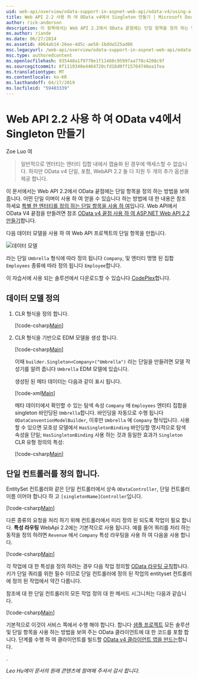 ```yaml
---
uid: web-api/overview/odata-support-in-aspnet-web-api/odata-v4/using-a-singleton-in-an-odata-endpoint-in-web-api-22
title: Web API 2.2 사용 하 여 OData v4에서 Singleton 만들기 | Microsoft Docs
author: rick-anderson
description: 이 항목에서는 Web API 2.2에서 OData 끝점에는 단일 항목을 정의 하는 방법을 보여 줍니다.
ms.author: riande
ms.date: 06/27/2014
ms.assetid: 4064ab14-26ee-4d5c-ae58-1bdda525ad06
msc.legacyurl: /web-api/overview/odata-support-in-aspnet-web-api/odata-v4/using-a-singleton-in-an-odata-endpoint-in-web-api-22
msc.type: authoredcontent
ms.openlocfilehash: 935448a1f9770e1f11460c95997aa778c4208c9f
ms.sourcegitcommit: 0f1119340e4464720cfd16d0ff15764746ea1fea
ms.translationtype: MT
ms.contentlocale: ko-KR
ms.lasthandoff: 04/17/2019
ms.locfileid: "59403339"
---
```

# <a name="create-a-singleton-in-odata-v4-using-web-api-22"></a>Web API 2.2 사용 하 여 OData v4에서 Singleton 만들기

Zoe Luo 여

> 일반적으로 엔터티는 엔터티 집합 내에서 캡슐화 된 경우에 액세스할 수 없습니다. 하지만 OData v4 단일, 포함, WebAPI 2.2 둘 다 지원 두 개의 추가 옵션을 제공 합니다.


이 문서에서는 Web API 2.2에서 OData 끝점에는 단일 항목을 정의 하는 방법을 보여 줍니다. 어떤 단일 이며이 사용 하 여 얻을 수 있습니다 하는 방법에 대 한 내용은 참조 하세요 [특별 한 엔터티를 정의 하는 단일 항목을 사용 하 여](https://blogs.msdn.com/b/odatateam/archive/2014/03/05/use-singleton-to-define-your-special-entity.aspx)입니다. Web API에서 OData V4 끝점을 만들려면 참조 [OData v4 끝점 사용 하 여 ASP.NET Web API 2.2 만들기](create-an-odata-v4-endpoint.md)합니다. 

다음 데이터 모델을 사용 하 여 Web API 프로젝트의 단일 항목을 만듭니다.

![데이터 모델](using-a-singleton-in-an-odata-endpoint-in-web-api-22/_static/image1.png)

라는 단일 `Umbrella` 형식에 따라 정의 됩니다 `Company`, 및 엔터티 명명 된 집합 `Employees` 종류에 따라 정의 됩니다 `Employee`합니다.

이 자습서에 사용 되는 솔루션에서 다운로드할 수 있습니다 [CodePlex](http://aspnet.codeplex.com/sourcecontrol/latest#Samples/WebApi/OData/v4/ODataSingletonSample/)합니다.

## <a name="define-the-data-model"></a>데이터 모델 정의

1. CLR 형식을 정의 합니다.

    [!code-csharp[Main](using-a-singleton-in-an-odata-endpoint-in-web-api-22/samples/sample1.cs)]
2. CLR 형식을 기반으로 EDM 모델을 생성 합니다.

    [!code-csharp[Main](using-a-singleton-in-an-odata-endpoint-in-web-api-22/samples/sample2.cs)]

    이때 `builder.Singleton<Company>("Umbrella")` 라는 단일을 만들려면 모델 작성기를 알려 줍니다 `Umbrella` EDM 모델에 있습니다.

    생성된 된 메타 데이터는 다음과 같이 표시 됩니다.

    [!code-xml[Main](using-a-singleton-in-an-odata-endpoint-in-web-api-22/samples/sample3.xml)]

    메타 데이터에서 확인할 수 있는 탐색 속성 `Company` 에 `Employees` 엔터티 집합을 singleton 바인딩된 `Umbrella`합니다. 바인딩을 자동으로 수행 됩니다 `ODataConventionModelBuilder`, 이후만 `Umbrella` 에 `Company` 형식입니다. 사용할 수 있으면 모호성 모델에서 `HasSingletonBinding` 바인딩할 명시적으로 탐색 속성을 단일; `HasSingletonBinding` 사용 하는 것과 동일한 효과가 `Singleton` CLR 유형 정의의 특성:

    [!code-csharp[Main](using-a-singleton-in-an-odata-endpoint-in-web-api-22/samples/sample4.cs)]

## <a name="define-the-singleton-controller"></a>단일 컨트롤러를 정의 합니다.

EntitySet 컨트롤러와 같은 단일 컨트롤러에서 상속 `ODataController`, 단일 컨트롤러 이름 이어야 합니다 하 고 `[singletonName]Controller`입니다.

[!code-csharp[Main](using-a-singleton-in-an-odata-endpoint-in-web-api-22/samples/sample5.cs)]

다른 종류의 요청을 처리 하기 위해 컨트롤러에서 미리 정의 된 되도록 작업이 필요 합니다. **특성 라우팅** WebApi 2.2에는 기본적으로 사용 됩니다. 예를 들어 쿼리를 처리 하는 동작을 정의 하려면 `Revenue` 에서 `Company` 특성 라우팅을 사용 하 여 다음을 사용 합니다.

[!code-csharp[Main](using-a-singleton-in-an-odata-endpoint-in-web-api-22/samples/sample6.cs)]

각 작업에 대 한 특성을 정의 하려는 경우 다음 작업 정의할 [OData 라우팅 규칙](../odata-routing-conventions.md)합니다. 키가 단일 쿼리를 위한 필수 이므로 단일 컨트롤러에 정의 된 작업의 entityset 컨트롤러에 정의 된 작업에서 약간 다릅니다.

참조에 대 한 단일 컨트롤러의 모든 작업 정의 대 한 메서드 시그니처는 다음과 같습니다.

[!code-csharp[Main](using-a-singleton-in-an-odata-endpoint-in-web-api-22/samples/sample7.cs)]

기본적으로 이것이 서비스 쪽에서 수행 해야 합니다. 합니다 [샘플 프로젝트](http://aspnet.codeplex.com/sourcecontrol/latest#Samples/WebApi/OData/v4/ODataSingletonSample/) 모든 솔루션 및 단일 항목을 사용 하는 방법을 보여 주는 OData 클라이언트에 대 한 코드를 포함 합니다. 단계를 수행 하 여 클라이언트를 빌드할 [OData v4 클라이언트 앱을 만드는](create-an-odata-v4-client-app.md)합니다.

. 

*Leo Hu에이 문서의 원래 콘텐츠에 참여해 주셔서 감사 합니다.*
